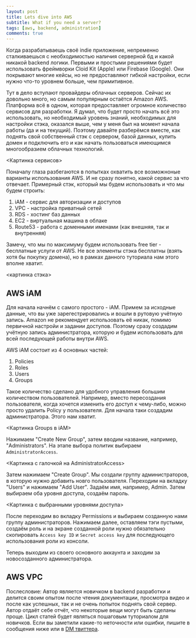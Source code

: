 ```yaml
---
layout: post
title: Lets dive into AWS
subtitle: What if you need a server?
tags: [aws, backend, administration]
comments: true
---
```


Когда разрабатываешь своё indie приложение, непременно сталкиваешься с необходимостью наличия серверной бд и какой никакой backend логики. Первыми и простыми решениями будет использовать фреймворки Cloid Kit (Apple) или Firebase (Google). Они покрывают многие кейсы, но не предоставляют гибкой настройки, если нужно что-то уровнем больше, чем примитивное.

Тут в дело вступают провайдеры облачных серверов. Сейчас их довольно много, но самым популярным остаётся Amazon AWS. Платформа всё в одном, которая предоставляет огромное количество сервисов для разработки. Я думал, что будет просто начать всё это использовать, но необходимый уровень знаний, необходимых для настройки стэка, оказался выше, чем у меня был на момент начала работы (да и на текущий). Поэтому давайте разберёмся вместе, как поднять свой собственный стэк с сервером, базой данных, купить домен и подключить его и как начать пользоваться имеющимся многообразием облачных технологий.

<Картинка сервисов>

Поначалу глаза разбегаются в попытках охватить все возможноные варианты использования AWS. И не сразу понятно, какой сервис за что отвечает. Примерный стэк, который мы будем использовать и что мы будем строить:
1. iAM - сервис для авторизации и доступов
2. VPC - настройка приватный сетей
3. RDS - хостинг баз данных
4. EC2 - виртуальная машина в облаке
5. Route53 - работа с доменными именами (как внешняя, так и внутренняя)

Замечу, что мы по максимуму будем использовать free tier - бесплатные услуги от AWS. Не все элементы стэка бесплатны (взять хотя бы покупку домена), но в рамках данного туториала нам этого вполне хватит.

<картинка стэка>

## AWS iAM

Для начала начнём с самого простого - iAM. Примем за исходные данные, что вы уже зарегестрировались и вошли в рутовую учётную запись. Amazon не рекомендует использовать её никак, помимо первичной настройи и задании доступов. Поэтому сразу создадим учётную запись администратора, которую и будем использовать для всей последующей работы внутри AWS.

AWS iAM состоит из 4 основных частей:
1. Policies
2. Roles
3. Users
4. Groups

Такое количество сделано для удобного управления большим количеством пользователей. Например, вместо пересоздания пользователя, когда хочется изменить его доступ к чему-либо, можно просто удалить Policy у пользователя. Для начала таки создадим администратора. Этого нам хватит.

<Картинка Groups в iAM>

Нажимаем "Create New Group", затем вводим название, например, "Administrators". На этапе выбора политик выбираем `AdministratorAccess`.

<Картинка с галочкой на AdministratorAccess>

Затем нажимаем "Create Group". Мы создали группу администраторов, в которую нужно добавить новго пользователя. Переходим на вкладку "Users" и нажимаем "Add User". Задаём имя, например, Admin. Затем выбираем оба уровня доступа, создаём пароль.

<Картинка с выбранными уровнями доступа>

После переходим во вкладку Permissions и выбираем созданную нами группу администраторов. Нажимаем далее, оставляем тэги пустыми, создаём роль и на экране созданной роли нужно обязательно скопировать `Access key ID` и `Secret access key` для последующего использования роли из консоли.

Теперь выходим из своего основного аккаунта и заходим за новосозданного администратора.

## AWS VPC








Послесловие:
Автор является новичком в backend разработки и делится своим опытом после чтения документации, просмотра видео и после как успешных, так и не очень попыток поднять свой сервер. Автор отдаёт себе отчёт, что некоторые вещи могут быть сделаны проще. Цикл статей будет являться пошаговым туториалом для новичков. Если вы заметили какие-то неточности или ошибки, пишите в сообщения ниже или в [DM твиттера](https://twitter.com/NikitkaPa).